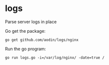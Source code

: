 logs
====

Parse server logs in place

Go get the package:

    go get github.com/aodin/logs/nginx

Run the go program:

    go run logs.go -i=/var/log/nginx/ -date=true /
